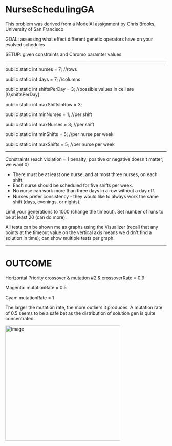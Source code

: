# NurseSchedulingGA

This problem was derived from a ModelAI assignment by Chris Brooks, University of San Francisco

GOAL: assessing what effect different genetic operators have on your evolved schedules

SETUP: given constraints and Chromo paramter values

***

public static int nurses = 7;		//rows
  
public static int days = 7; 		//columns
  
public static int shiftsPerDay = 3; 	//possible values in cell are [0,shiftsPerDay]
  
public static int maxShiftsInRow = 3;
	
public static int minNurses = 1; //per shift

public static int maxNurses = 3; //per shift

public static int minShifts = 5; //per nurse per week

public static int maxShifts = 5; //per nurse per week

***

Constraints (each violation = 1 penalty; positive or negative doesn't matter; we want 0)
- There must be at least one nurse, and at most three nurses, on each shift. 
- Each nurse should be scheduled for five shifts per week. 
- No nurse can work more than three days in a row without a day off. 
- Nurses prefer consistency - they would like to always work the same shift (days, evenings,  or nights). 

Limit your generations to 1000 (change the timeout).
Set number of runs to be at least 20 (can do more).

All tests can be shown me as graphs using the Visualizer (recall that any points at the timeout value on the vertical axis means we didn't find a solution in time); can show multiple tests per graph.
***
# OUTCOME

Horizontal Priority crossover & mutation #2 & crossoverRate = 0.9

Magenta: mutationRate = 0.5 

Cyan: mutationRate = 1

The larger the mutation rate, the more outliers it produces. A mutation rate of 0.5 seems to be a safe bet as the distribution of solution gen is quite concentrated.

<img width="359" alt="image" src="https://user-images.githubusercontent.com/55603454/189461861-27e445f1-8d80-487a-9ff6-a012b2cbe76b.png">
